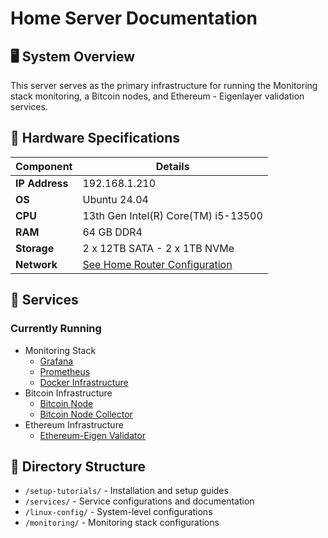 # Home Server Documentation

## 🖥️ System Overview
This server serves as the primary infrastructure for running the Monitoring stack monitoring, a Bitcoin nodes, and Ethereum - Eigenlayer validation services.

## 🧱 Hardware Specifications

| Component       | Details                                   |
|----------------|--------------------------------------------|
| **IP Address**  | 192.168.1.210                             |
| **OS**          | Ubuntu 24.04                              |
| **CPU**         | 13th Gen Intel(R) Core(TM) i5-13500       |
| **RAM**         | 64 GB DDR4                                |
| **Storage**     | 2 x 12TB SATA - 2 x 1TB NVMe               |
| **Network**     | [See Home Router Configuration](../home-router/README.md) |

## 🚀 Services

### Currently Running
- Monitoring Stack
  - [Grafana](./services/grafana/README.md)
  - [Prometheus](./services/prometheus.md)
  - [Docker Infrastructure](./services/docker.md)
- Bitcoin Infrastructure
  - [Bitcoin Node](../bitcoin-node/README.md)
  - [Bitcoin Node Collector](../bitcoin-node/metrics-collector/README.md)
- Ethereum Infrastructure
  - [Ethereum-Eigen Validator](./services/ethereum-eigen.md)

## 📁 Directory Structure
- `/setup-tutorials/` - Installation and setup guides
- `/services/` - Service configurations and documentation
- `/linux-config/` - System-level configurations
- `/monitoring/` - Monitoring stack configurations


